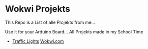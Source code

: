 # Wokwi Projekts

This Repo is a List of alle Projekts from me... 

Use it for your Arduino Board...
All Projekts made in my School Time

- [Traffic Lights](https://github.com/tnsjesper/wokwi-projekts/blob/main/trafic-lights.ino) [Wokwi.com](https://wokwi.com/projects/325190967025992276)
